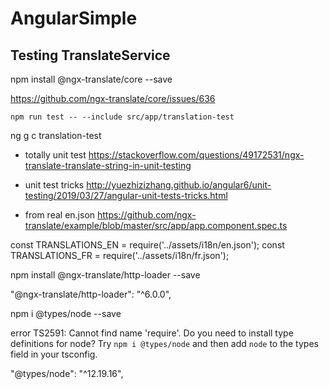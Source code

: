 # AngularSimple

## Testing TranslateService


npm install @ngx-translate/core --save

https://github.com/ngx-translate/core/issues/636

`npm run test -- --include src/app/translation-test`

ng g c translation-test

- totally unit test
https://stackoverflow.com/questions/49172531/ngx-translate-translate-string-in-unit-testing


- unit test tricks
http://yuezhizizhang.github.io/angular6/unit-testing/2019/03/27/angular-unit-tests-tricks.html


- from real en.json
https://github.com/ngx-translate/example/blob/master/src/app/app.component.spec.ts



const TRANSLATIONS_EN = require('../assets/i18n/en.json');
const TRANSLATIONS_FR = require('../assets/i18n/fr.json');

npm install @ngx-translate/http-loader --save

"@ngx-translate/http-loader": "^6.0.0",

npm i @types/node --save

error TS2591: Cannot find name 'require'. Do you need to install type definitions for node? Try `npm i @types/node` and then add `node` to the types field in your tsconfig.

"@types/node": "^12.19.16",

